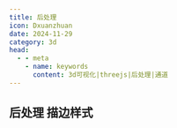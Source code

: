 ```yaml
---
title: 后处理
icon: Dxuanzhuan
date: 2024-11-29
category: 3d
head:
  - - meta
    - name: keywords
      content: 3d可视化|threejs|后处理|通道
---
```


## 后处理 描边样式

<ComposerExample1/>
